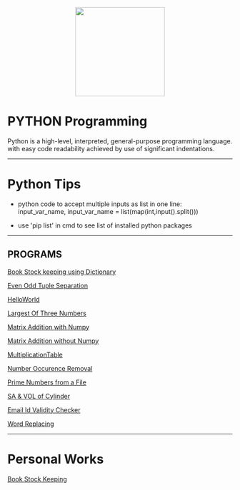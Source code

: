 [<p align="center">
<img src="https://img.icons8.com/color/480/000000/python--v1.png" height='200'></p>](https://www.google.com/search?q=java&oq=java&aqs=chrome..69i57j69i59l3j69i60j69i65j69i60l2.1810j0j7&sourceid=chrome&ie=UTF-8)

# PYTHON Programming
Python is a high-level, interpreted, general-purpose programming language. with easy code readability achieved by use of significant indentations.

---

# Python Tips
* python code to accept multiple inputs as list in one line:  
input_var_name,  input_var_name = list(map(int,input().split()))

* use 'pip list' in cmd to see list of installed python packages

---

## PROGRAMS

[Book Stock keeping using Dictionary](https://github.com/004Ajay/Python/blob/main/DictBookStock.py)

[Even Odd Tuple Separation](https://github.com/004Ajay/Python/blob/main/EvenOddTuplePrint.py) 

[HelloWorld](https://github.com/004Ajay/Python/blob/main/HelloWorld.py) 

[Largest Of Three Numbers](https://github.com/004Ajay/Python/blob/main/LargestOfThreeNumbers.py) 

[Matrix Addition with Numpy](https://github.com/004Ajay/Python/blob/main/MatrixAdditionWithNumpy.py)

[Matrix Addition without Numpy](https://github.com/004Ajay/Python/blob/main/MatrixAdditionWithoutNumpy.py)

[MultiplicationTable](https://github.com/004Ajay/Python/blob/main/MultiplicationTable.py) 

[Number Occurence Removal](https://github.com/004Ajay/Python/blob/main/NumOccurenceRemoval.py) 

[Prime Numbers from a File](https://github.com/004Ajay/Python/blob/main/PrimeNumFromFile.py)

[SA & VOL of Cylinder](https://github.com/004Ajay/Python/blob/main/CylinderSA&VOL.py)

[Email Id Validity Checker](https://github.com/004Ajay/Python/blob/main/ValidityEmailId.py) 

[Word Replacing](https://github.com/004Ajay/Python/blob/main/WordReplacing.py) 

---
# Personal Works

[Book Stock Keeping](https://github.com/004Ajay/Python/blob/main/Personal/BookStockDict.py)